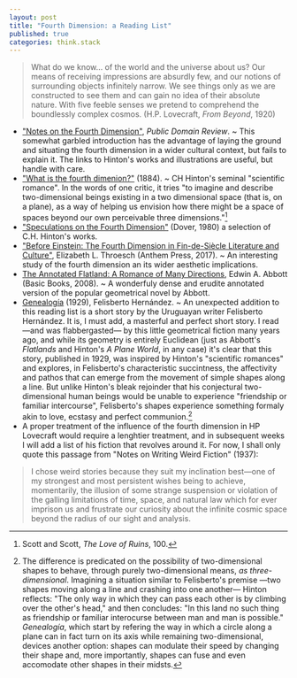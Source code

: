 ```yaml
---
layout: post
title: "Fourth Dimension: a Reading List"
published: true
categories: think.stack
---
```


>What do we know… of the world and the universe about us? Our means of receiving impressions are absurdly few, and our notions of surrounding objects infinitely narrow. We see things only as we are constructed to see them and can gain no idea of their absolute nature. With five feeble senses we pretend to comprehend the boundlessly complex cosmos. (H.P. Lovecraft, *From Beyond*, 1920)

- ["Notes on the Fourth Dimension"](https://publicdomainreview.org/2015/10/28/notes-on-the-fourth-dimension/), *Public Domain Review*. ~ This somewhat garbled introduction has the advantage of laying the ground and situating the fourth dimension in a wider cultural context, but fails to explain it. The links to Hinton's works and illustrations are useful, but handle with care.
- ["What is the fourth dimenion?"](https://en.wikisource.org/wiki/What_is_the_Fourth_Dimension%3F) (1884). ~ CH Hinton's seminal "scientific romance". In the words of one critic, it tries "to imagine and describe two-dimensional beings existing in a two dimensional space (that is, on a plane), as a way of helping us envision how there might be a space of spaces beyond our own perceivable three dimensions."[^2]  
- ["Speculations on the Fourth Dimension"](https://www.goodreads.com/book/show/327643.Speculations_on_the_Fourth_Dimension) (Dover, 1980) a selection of C.H. Hinton's works.
- ["Before Einstein: The Fourth Dimension in Fin-de-Siècle Literature and Culture"](https://www.jstor.org/stable/j.ctt1jktqh1?refreqid=excelsior%3Ac1c7127d136dbb17db9e0c9e1c662d7f), Elizabeth L. Throesch (Anthem Press, 2017). ~ An interesting study of the fourth dimension an its wider aesthetic implications.
- [The Annotated Flatland: A Romance of Many Directions](), Edwin A. Abbott (Basic Books, 2008). ~ A wonderfuly dense and erudite annotated version of  the popular geometrical novel by Abbott. 
- [Genealogía](https://zonaeeducativa.wordpress.com/instrumento-didactico/matematica/genealogia-cuento-de-felisberto-hernandez/) (1929), Felisberto Hernández. ~ An unexpected addition to this reading list is a short story by the Uruguayan writer Felisberto Hernández. It is, I must add, a masterful and perfect short story. I read —and was flabbergasted— by this little geometrical fiction many years ago, and while its geometry is entirely Euclidean (just as Abbott's *Flatlands* and Hinton's *A Plane World*, in any case) it's clear that this story, published in 1929, was inspired by Hinton's "scientific romances" and explores, in Felisberto's characteristic succintness, the affectivity and pathos that can emerge from the movement of simple shapes along a line. But unlike Hinton's bleak rejoinder that his conjectural two-dimensional human beings would be unable to experience "friendship or familiar intercourse", Felisberto's shapes experience something formaly akin to love, ecstasy and perfect communion.[^1]
- A proper treatment of the influence of the fourth dimension in HP Lovecraft would require a lenghtier treatment, and in subsequent weeks I will add a list of his fiction that revolves around it. For now, I shall only quote this passage from "Notes on Writing Weird Fiction" (1937):

>I chose weird stories because they suit my inclination best—one of my strongest and most persistent wishes being to achieve, momentarily, the illusion of some strange suspension or violation of the galling limitations of time, space, and natural law which for ever imprison us and frustrate our curiosity about the infinite cosmic space beyond the radius of our sight and analysis.

[^1]: The difference is predicated on the possibility of two-dimensional shapes to behave, through purely two-dimensional means, *as three-dimensional*. Imagining a situation similar to Felisberto's premise —two shapes moving along a line and crashing into one another— Hinton reflects: "The only way in which they can pass each other is by climbing over the other's head," and then concludes: "In this land no such thing as friendship or familiar interocurse between man and man is possible." *Genealogía*, which start by refering the way in which a circle along a plane can in fact turn on its axis while remaining two-dimensional, devices another option: shapes can modulate their speed by changing their shape and, more importantly, shapes can fuse and even accomodate other shapes in their midsts.

[^2]: Scott and Scott, *The Love of Ruins*, 100.
